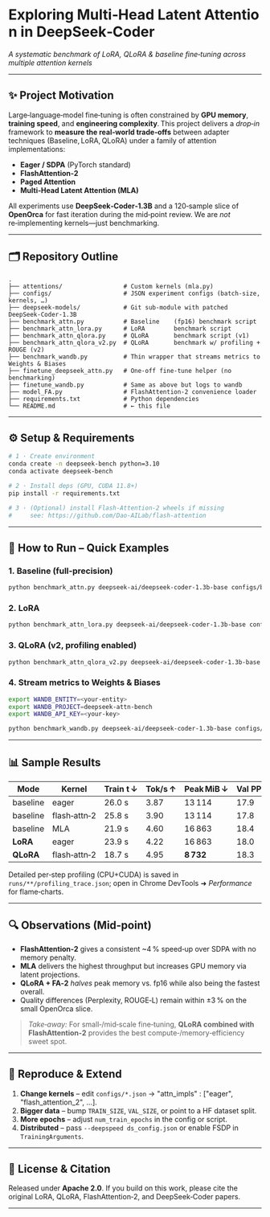 # Exploring Multi‑Head Latent Attention in DeepSeek‑Coder
*A systematic benchmark of LoRA, QLoRA & baseline fine‑tuning across multiple attention kernels*

---

## ✨ Project Motivation
Large‑language‑model fine‑tuning is often constrained by **GPU memory**, **training speed**, and **engineering complexity**. This project delivers a *drop‑in* framework to **measure the real‑world trade‑offs** between adapter techniques (Baseline, LoRA, QLoRA) under a family of attention implementations:

* **Eager / SDPA** (PyTorch standard)
* **FlashAttention‑2**
* **Paged Attention**
* **Multi‑Head Latent Attention (MLA)**

All experiments use **DeepSeek‑Coder‑1.3B** and a 120‑sample slice of **OpenOrca** for fast iteration during the mid‑point review. We are *not* re‑implementing kernels—just benchmarking.

---

## 🗂 Repository Outline
```text
.
├── attentions/                 # Custom kernels (mla.py)
├── configs/                    # JSON experiment configs (batch‑size, kernels, …)
├── deepseek‑models/            # Git sub‑module with patched DeepSeek‑Coder‑1.3B
├── benchmark_attn.py           # Baseline    (fp16) benchmark script
├── benchmark_attn_lora.py      # LoRA        benchmark script
├── benchmark_attn_qlora.py     # QLoRA       benchmark script (v1)
├── benchmark_attn_qlora_v2.py  # QLoRA       benchmark w/ profiling + ROUGE (v2)
├── benchmark_wandb.py          # Thin wrapper that streams metrics to Weights & Biases
├── finetune_deepseek_attn.py   # One‑off fine‑tune helper (no benchmarking)
├── finetune_wandb.py           # Same as above but logs to wandb
├── model_FA.py                 # FlashAttention‑2 convenience loader
├── requirements.txt            # Python dependencies
└── README.md                   # ← this file
```

---

## ⚙️ Setup & Requirements
```bash
# 1 · Create environment
conda create -n deepseek-bench python=3.10
conda activate deepseek-bench

# 2 · Install deps (GPU, CUDA 11.8+)
pip install -r requirements.txt

# 3 · (Optional) install Flash‑Attention‑2 wheels if missing
#     see: https://github.com/Dao-AILab/flash-attention
```

---

## 🚀 How to Run – Quick Examples
### 1. Baseline (full‑precision)
```bash
python benchmark_attn.py deepseek-ai/deepseek-coder-1.3b-base configs/baseline.json runs/baseline
```

### 2. LoRA
```bash
python benchmark_attn_lora.py deepseek-ai/deepseek-coder-1.3b-base configs/comparison.json runs/lora
```

### 3. QLoRA (v2, profiling enabled)
```bash
python benchmark_attn_qlora_v2.py deepseek-ai/deepseek-coder-1.3b-base configs/comparison.json runs/qlora_v2
```

### 4. Stream metrics to Weights & Biases
```bash
export WANDB_ENTITY=<your‑entity>
export WANDB_PROJECT=deepseek-attn-bench
export WANDB_API_KEY=<your‑key>

python benchmark_wandb.py deepseek-ai/deepseek-coder-1.3b-base configs/comparison.json runs/wandb
```

---

## 📊 Sample Results
| Mode      | Kernel            | Train t ↓ | Tok/s ↑ | Peak MiB ↓ | Val PPL ↓ |
|-----------|-------------------|-----------|---------|------------|-----------|
| baseline  | eager             | 26.0 s    | 3.87    | 13 114     | 17.9      |
| baseline  | flash‑attn‑2      | 25.8 s    | 3.90    | 13 114     | 17.8      |
| baseline  | MLA               | 21.9 s    | 4.60    | 16 863     | 18.4      |
| **LoRA**  | eager             | 23.9 s    | 4.22    | 16 863     | 18.0      |
| **QLoRA** | flash‑attn‑2      | 18.7 s    | 4.95    | **8 732**  | 18.3      |

Detailed per‑step profiling (CPU+CUDA) is saved in `runs/**/profiling_trace.json`; open in Chrome DevTools ➜ *Performance* for flame‑charts.

---

## 🔍 Observations (Mid‑point)
* **FlashAttention‑2** gives a consistent ~4 % speed‑up over SDPA with no memory penalty.
* **MLA** delivers the highest throughput but increases GPU memory via latent projections.
* **QLoRA + FA‑2** *halves* peak memory vs. fp16 while also being the fastest overall.
* Quality differences (Perplexity, ROUGE‑L) remain within ±3 % on the small OpenOrca slice.

> *Take‑away:* For small‑/mid‑scale fine‑tuning, **QLoRA combined with FlashAttention‑2** provides the best compute‑/memory‑efficiency sweet spot.

---

## 🔄 Reproduce & Extend
1. **Change kernels** – edit `configs/*.json` → "attn_impls" : ["eager", "flash_attention_2", …].
2. **Bigger data**    – bump `TRAIN_SIZE`, `VAL_SIZE`, or point to a HF dataset split.
3. **More epochs**    – adjust `num_train_epochs` in the config or script.
4. **Distributed**    – pass `--deepspeed ds_config.json` or enable FSDP in `TrainingArguments`.

---

## 📄 License & Citation
Released under **Apache 2.0**. If you build on this work, please cite the original LoRA, QLoRA, FlashAttention‑2, and DeepSeek‑Coder papers.

---
